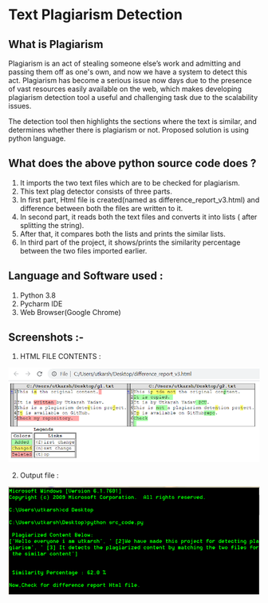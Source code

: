# Text Plagiarism Detection

## What is Plagiarism
Plagiarism is an act of stealing someone else’s work and admitting and passing them off as one's own, 
and now we have a system to detect this act.
Plagiarism has become a serious issue now days due to the presence of vast resources easily 
available on the web, which makes developing plagiarism detection tool a useful and challenging task 
due to the scalability issues.

The detection tool then highlights the sections where the text is similar, 
and determines whether there is plagiarism or not. 
Proposed solution is using python language.


## What does the above python source code does ?
1. It imports the two text files which are to be checked for plagiarism.  
2. This text plag detector consists of three parts. 
3. In first part, Html file is created(named as difference_report_v3.html) and difference
between both the files are written to it.
4. In second part, it reads both the text files and converts it into lists ( after splitting the string).
5. After that, it compares both the lists and prints the similar lists.  
6. In third part of the project, it shows/prints the similarity percentage between the two files imported earlier.

## Language and Software used :
1. Python 3.8
2. Pycharm IDE
3. Web Browser(Google Chrome) 


## Screenshots :-

1) HTML FILE CONTENTS :

<img src="https://github.com/utkarsh-yadav1231/Plagiarism-Detection/blob/master/Text%20Plagiarism%20Detection/Other%20Files/Output%20HTML_diff.PNG" alt="SS 1"/>

2) Output file :

<img src="https://github.com/utkarsh-yadav1231/Plagiarism-Detection/blob/master/Text%20Plagiarism%20Detection/Other%20Files/Output%20Text_Plag.PNG" alt="SS 2"/>
